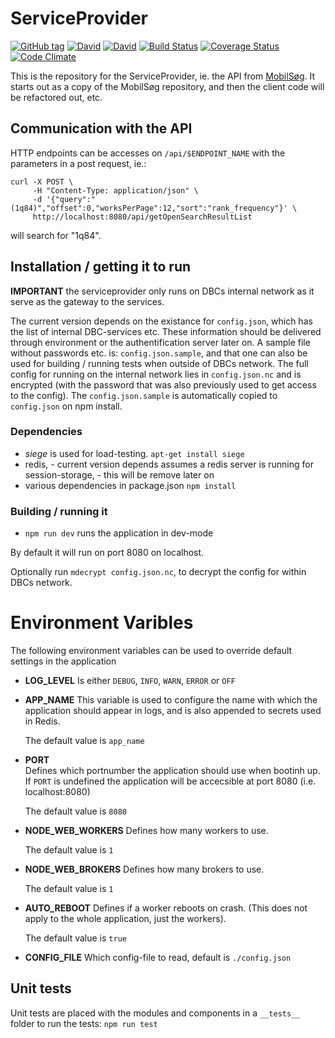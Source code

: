 # ServiceProvider

[![GitHub tag](https://img.shields.io/github/tag/DBCDK/serviceprovider.svg?style=flat-square)](https://github.com/DBCDK/serviceprovider)
[![David](https://img.shields.io/david/DBCDK/serviceprovider.svg?style=flat-square)](https://david-dm.org/DBCDK/serviceprovider#info=dependencies)
[![David](https://img.shields.io/david/dev/DBCDK/serviceprovider.svg?style=flat-square)](https://david-dm.org/DBCDK/serviceprovider#info=devDependencies)
[![Build Status](https://travis-ci.org/DBCDK/serviceprovider.svg?branch=master)](https://travis-ci.org/DBCDK/serviceprovider)
[![Coverage Status](https://coveralls.io/repos/DBCDK/serviceprovider/badge.svg?branch=master&service=github)](https://coveralls.io/github/DBCDK/serviceprovider?branch=master)
[![Code Climate](https://codeclimate.com/github/DBCDK/serviceprovider/badges/gpa.svg)](https://codeclimate.com/github/DBCDK/serviceprovider)

This is the repository for the ServiceProvider, ie. the API from [MobilSøg](https://github.com/DBCDK/mobilsoeg).  It starts out as a copy of the MobilSøg repository, and then the client code will be refactored out, etc.

## Communication with the API

HTTP endpoints can be accesses on `/api/$ENDPOINT_NAME` with the parameters in a post request, ie.: 

    curl -X POST \
         -H "Content-Type: application/json" \
         -d '{"query":"(1q84)","offset":0,"worksPerPage":12,"sort":"rank_frequency"}' \
         http://localhost:8080/api/getOpenSearchResultList

will search for "1q84". 

## Installation / getting it to run

**IMPORTANT** the serviceprovider only runs on DBCs internal network as it serve as the gateway to the services.

The current version depends on the existance for `config.json`, which has the list of internal DBC-services etc. 
These information should be delivered through environment or the authentification server later on.
A sample file without passwords etc. is: `config.json.sample`, and that one can also be used for building / running tests when outside of DBCs network.
The full config for running on the internal network lies in `config.json.nc` and is encrypted (with the password that was also previously used to get access to the config).
The `config.json.sample` is automatically copied to `config.json` on npm install.

### Dependencies

- *siege* is used for load-testing. `apt-get install siege`
- redis, - current version depends assumes a redis server is running for session-storage, - this will be remove later on
- various dependencies in package.json `npm install`

### Building / running it

- `npm run dev` runs the application in dev-mode

By default it will run on port 8080 on localhost.

Optionally run `mdecrypt config.json.nc`, to decrypt the config for within DBCs network.

# Environment Varibles
The following environment variables can be used to override default settings in the application

- __LOG_LEVEL__
Is either `DEBUG`,  `INFO`, `WARN`, `ERROR` or `OFF`

- __APP_NAME__
This variable is used to configure the name with which the application should appear in logs, and is also appended to secrets used in Redis.  
  
  The default value is `app_name`

- __PORT__  
Defines which portnumber the application should use when bootinh up.
If `PORT` is undefined the application will be accecsible at port 8080 (i.e. localhost:8080)  
  
  The default value is `8080`

- __NODE_WEB_WORKERS__
Defines how many workers to use. 
  
  The default value is `1`
  
- __NODE_WEB_BROKERS__
Defines how many brokers to use.
  
  The default value is `1`

- __AUTO_REBOOT__
Defines if a worker reboots on crash. (This does not apply to the whole application, just the workers).

  The default value is `true`

- __CONFIG_FILE__
Which config-file to read, default is `./config.json`

## Unit tests
Unit tests are placed with the modules and components in a `__tests__` folder
to run the tests: `npm run test`


